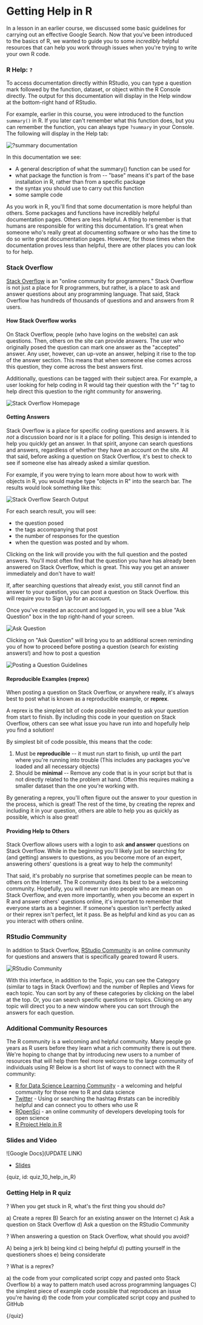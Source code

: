 # Getting Help in R

In a lesson in an earlier course, we discussed some basic guidelines for carrying out an effective Google Search. Now that you've been introduced to the basics of R, we wanted to guide you to some *incredibly* helpful resources that can help you work through issues when you're trying to write your own R code.

### R Help: `?`

To access documentation directly within RStudio, you can type a question mark followed by the function, dataset, or object within the R Console directly. The output for this documentation will display in the Help window at the bottom-right hand of RStudio. 

For example, earlier in this course, you were introduced to the function `summary()` in R. If you later can't remember what this function does, but you can remember the function, you can always type `?summary` in your Console. The following will display in the Help tab:

![?summary documentation](images/04_help_in_R/04_R_help_in_R-6.png)

In this documentation we see:
* A general description of what the summary() function can be used for
* what package the function is from -- "base" means it's part of the base installation in R, rather than from a specific package
* the syntax you should use to carry out this function
* some sample code

As you work in R, you'll find that some documentation is more helpful than others. Some packages and functions have incredibly helpful documentation pages. Others are less helpful. A thing to remember is that humans are responsible for writing this documentation. It's great when someone who's really great at documenting software or who has the time to do so write great documentation pages. However, for those times when the documentation proves less than helpful, there are other places you can look to for help.

### Stack Overflow

[Stack Overflow](stackoverflow.com) is an "online community for programmers." Stack Overflow is not just a place for R programmers, but rather, is a place to ask and answer questions about any programming language. That said, Stack Overflow has hundreds of thousands of questions and and answers from R users. 

#### How Stack Overflow works

On Stack Overflow, people (who have logins on the website) can ask questions. Then, others on the site can provide answers. The user who originally posed the question can mark one answer as the "accepted" answer. Any user, however, can up-vote an answer, helping it rise to the top of the answer section. This means that when someone else comes across this question, they come across the best answers first. 

Additionally, questions can be tagged with their subject area. For example, a user looking for help coding in R would tag their question with the "r" tag to help direct this question to the right community for answering.

![Stack Overflow Homepage](images/04_help_in_R/04_R_help_in_R-7.png)

#### Getting Answers

Stack Overflow is a place for specific coding questions and answers. It is *not* a discussion board nor is it a place for polling. This design is intended to help you quickly get an answer. In that spirit, anyone can search questions and answers, regardless of whether they have an account on the site. All that said, before asking a question on Stack Overflow, it's best to check to see if someone else has already asked a similar question. 

For example, if you were trying to learn more about how to work with objects in R, you would maybe type "objects in R" into the search bar. The results would look something like this:

![Stack Overflow Search Output](images/04_help_in_R/04_R_help_in_R-8.png)

For each search result, you will see:
* the question posed
* the tags accompanying that post
* the number of responses for the question
* when the question was posted and by whom.

Clicking on the link will provide you with the full question and the posted answers. You'll most often find that the question you have has already been answered on Stack Overflow, which is great. This way you get an answer immediately and don't have to wait!

If, after searching questions that already exist, you still cannot find an answer to your question, you can post a question on Stack Overflow. this will require you to Sign Up for an account.

Once you've created an account and logged in, you will see a blue "Ask Question" box in the top right-hand of your screen.

![Ask Question](images/04_help_in_R/04_R_help_in_R-9.png)

Clicking on "Ask Question" will bring you to an additional screen reminding you of how to proceed before posting a question (search for existing answers!) and how to post a question

![Posting a Question Guidelines](images/04_help_in_R/04_R_help_in_R-10.png)

#### Reproducible Examples (reprex)

When posting a question on Stack Overflow, or anywhere really, it's always best to post what is known as a reproducible example, or **reprex**.

A reprex is the simplest bit of code possible needed to ask your question from start to finish. By including this code in your question on Stack Overflow, others can see what issue you have run into and hopefully help you find a solution!

By simplest bit of code possible, this means that the code:
1. Must be **reproducible** -- it must run start to finish, up until the part where you're running into trouble (This includes any packages you've loaded and all necessary objects)
2. Should be **minimal** -- Remove any code that is in your script but that is not directly related to the problem at hand. Often this requires making a smaller dataset than the one you're working with.

By generating a reprex, you'll often figure out the answer to your question in the process, which is great! The rest of the time, by creating the reprex and including it in your question, others are able to help you as quickly as possible, which is also great!

#### Providing Help to Others

Stack Overflow allows users with a login to ask **and answer** questions on Stack Overflow. While in the beginning you'll likely just be searching for (and getting) answers to questions, as you become more of an expert, answering others' questions is a great way to help the community! 

That said, it's probably no surprise that sometimes people can be mean to others on the Internet. The R community does its best to be a welcoming community. Hopefully, you will never run into people who are mean on Stack Overflow, and even more importantly, when you become an expert in R and answer others' questions online, it's important to remember that everyone starts as a beginner. If someone's question isn't perfectly asked or their reprex isn't perfect, let it pass. Be as helpful and kind as you can as you interact with others online.

### RStudio Community

In addition to Stack Overflow, [RStudio Community](https://community.rstudio.com/) is an online community for questions and answers that is specifically geared toward R users.

![RStudio Community](images/04_help_in_R/04_R_help_in_R-13.png)

With this interface, in addition to the Topic, you can see the Category (similar to tags in Stack Overflow) and the number of Replies and Views for each topic. You can sort by any of these categories by clicking on the label at the top. Or, you can search specific questions or topics. Clicking on any topic will direct you to a new window where you can sort through the answers for each question. 

### Additional Community Resources

The R community is a welcoming and helpful community. Many people go years as R users before they learn what a rich community there is out there. We're hoping to change that by introducing new users to a number of resources that will help them feel more welcome to the large community of individuals using R! Below is a short list of ways to connect with the R community:

* [R for Data Science Learning Community](https://www.jessemaegan.com/post/r4ds-the-next-iteration/) - a welcoming and helpful community for those new to R and data science
* [Twitter](https://twitter.com) - Using or searching the hashtag #rstats can be incredibly helpful and can connect you to others who use R
* [ROpenSci](https://ropensci.org/) - an online community of developers developing tools for open science
* [R Project Help in R](https://www.r-project.org/help.html)


### Slides and Video
![Google Docs](UPDATE LINK)

* [Slides](https://docs.google.com/presentation/d/1xDXjuZZ8OifFKW3MzKhQL0kI5f3XcCfHn9oHgyhpyMk/edit?usp=sharing)
   
{quiz, id: quiz_10_help_in_R}
   
### Getting Help in R quiz
   
? When you get stuck in R, what's the first thing you should do?

a) Create a reprex
B) Search for an existing answer on the Internet
c) Ask a question on Stack Overflow
d) Ask a question on the RStudio Community

? When answering a question on Stack Overflow, what should you avoid?

A) being a jerk
b) being kind
c) being helpful
d) putting yourself in the questioners shoes
e) being considerate

? What is a reprex?

a) the code from your complicated script copy and pasted onto Stack Overflow
b) a way to pattern match used across programming languages
C) the simplest piece of example code possible that reproduces an issue you're having 
d) the code from your complicated script copy and pushed to GitHub

{/quiz}
